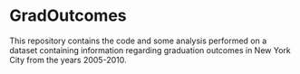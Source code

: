 # GradOutcomes
This repository contains the code and some analysis performed on a dataset containing information regarding graduation outcomes in New York City from the years 2005-2010. 
